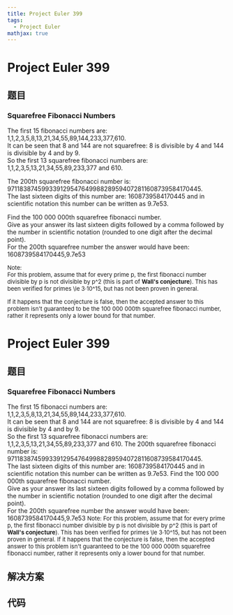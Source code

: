 ```yaml
---
title: Project Euler 399
tags:
  - Project Euler
mathjax: true
---
```

<escape><!-- more --></escape>
    
# Project Euler 399
## 题目
### Squarefree Fibonacci Numbers


The first 15 fibonacci numbers are:<br />
1,1,2,3,5,8,13,21,34,55,89,144,233,377,610.<br />
It can be seen that 8 and 144 are not squarefree: 8 is divisible by 4 and 144 is divisible by 4 and by 9.<br /> 
So the first 13 squarefree fibonacci numbers are:<br />
1,1,2,3,5,13,21,34,55,89,233,377 and 610.


The 200th squarefree fibonacci number is:
971183874599339129547649988289594072811608739584170445.<br />
The last sixteen digits of this number are: 1608739584170445 and in scientific notation this number can be written as 9.7e53.


Find the 100 000 000th squarefree fibonacci number.<br />
Give as your answer its last sixteen digits followed by a comma followed by the number in scientific notation (rounded to one digit after the decimal point).<br />
For the 200th squarefree number the answer would have been: 1608739584170445,9.7e53


<font size="-1">
Note:<br /> 
For this problem, assume that for every prime p, the first fibonacci number divisible by p is not divisible by p^2 (this is part of <b>Wall's conjecture</b>). This has been verified for primes \le 3·10^15, but has not been proven in general.<br />

If it happens that the conjecture is false, then the accepted answer to this problem isn't guaranteed to be the 100 000 000th squarefree fibonacci number, rather it represents only a lower bound for that number.
</font>






# Project Euler 399
## 题目
### Squarefree Fibonacci Numbers

The first 15 fibonacci numbers are:<br>1,1,2,3,5,8,13,21,34,55,89,144,233,377,610.<br>It can be seen that 8 and 144 are not squarefree: 8 is divisible by 4 and 144 is divisible by 4 and by 9.<br>So the first 13 squarefree fibonacci numbers are:<br>1,1,2,3,5,13,21,34,55,89,233,377 and 610.
The 200th squarefree fibonacci number is:<br>971183874599339129547649988289594072811608739584170445.<br>The last sixteen digits of this number are: 1608739584170445 and in scientific notation this number can be written as 9.7e53.
Find the 100 000 000th squarefree fibonacci number.<br>Give as your answer its last sixteen digits followed by a comma followed by the number in scientific notation (rounded to one digit after the decimal point).<br>For the 200th squarefree number the answer would have been: 1608739584170445,9.7e53
<font size="-1">
Note:
For this problem, assume that for every prime p, the first fibonacci number divisible by p is not divisible by p^2 (this is part of <b>Wall's conjecture</b>). This has been verified for primes \le 3·10^15, but has not been proven in general.
If it happens that the conjecture is false, then the accepted answer to this problem isn't guaranteed to be the 100 000 000th squarefree fibonacci number, rather it represents only a lower bound for that number.
</font>



## 解决方案


## 代码


